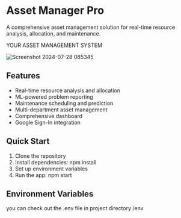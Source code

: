 

# Asset Manager Pro

A comprehensive asset management solution for real-time resource analysis, allocation, and maintenance.

YOUR ASSET MANAGEMENT SYSTEM


![Screenshot 2024-07-28 085345](https://github.com/user-attachments/assets/540abc65-c166-4e57-8ac1-fc664f353447)



## Features

- Real-time resource analysis and allocation
- ML-powered problem reporting
- Maintenance scheduling and prediction
- Multi-department asset management
- Comprehensive dashboard
- Google Sign-In integration

## Quick Start

1. Clone the repository
2. Install dependencies: npm install
3. Set up environment variables
4. Run the app: npm start

## Environment Variables

you can check out the .env file in project directory /env

